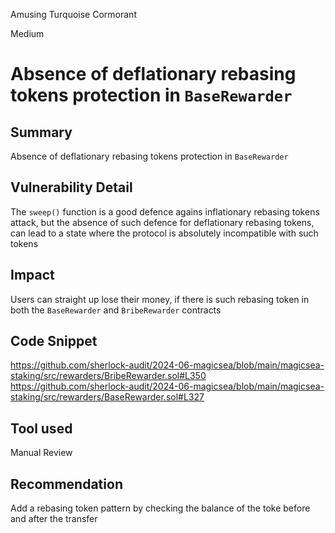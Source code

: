 Amusing Turquoise Cormorant

Medium

# Absence of deflationary rebasing tokens protection in `BaseRewarder`

## Summary
Absence of deflationary rebasing tokens protection in `BaseRewarder`
## Vulnerability Detail
The `sweep()` function is a good defence agains inflationary rebasing tokens attack, but the absence of such defence for deflationary rebasing tokens, can lead to a state where the protocol is absolutely incompatible with such tokens
## Impact
Users can straight up lose their money, if there is such rebasing token in both the `BaseRewarder` and `BribeRewarder` contracts
## Code Snippet
https://github.com/sherlock-audit/2024-06-magicsea/blob/main/magicsea-staking/src/rewarders/BribeRewarder.sol#L350
https://github.com/sherlock-audit/2024-06-magicsea/blob/main/magicsea-staking/src/rewarders/BaseRewarder.sol#L327
## Tool used

Manual Review

## Recommendation
Add a rebasing token pattern by checking the balance of the toke before and after the transfer 